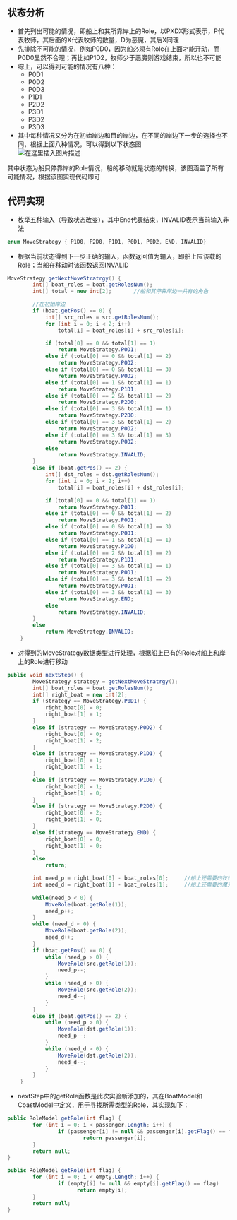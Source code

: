 ## 状态分析
- 首先列出可能的情况，即船上和其所靠岸上的Role，以PXDX形式表示，P代表牧师，其后面的X代表牧师的数量，D为恶魔，其后X同理
- 先排除不可能的情况，例如P0D0，因为船必须有Role在上面才能开动，而P0D0显然不合理；再比如P1D2，牧师少于恶魔则游戏结束，所以也不可能
- 综上，可以得到可能的情况有八种：
	- P0D1
	- P0D2
	- P0D3
	- P1D1
	- P2D2
	- P3D1
	- P3D2
	- P3D3
- 其中每种情况又分为在初始岸边和目的岸边，在不同的岸边下一步的选择也不同，根据上面八种情况，可以得到以下状态图  
![在这里插入图片描述](https://img-blog.csdnimg.cn/20191204201503194.png?x-oss-process=image/watermark,type_ZmFuZ3poZW5naGVpdGk,shadow_10,text_aHR0cHM6Ly9ibG9nLmNzZG4ubmV0L2Rpb3NtYWlfa2luZ3Nv,size_16,color_FFFFFF,t_70)

其中状态为船只停靠岸的Role情况，船的移动就是状态的转换，该图涵盖了所有可能情况，根据该图实现代码即可  

## 代码实现
- 枚举五种输入（导致状态改变），其中End代表结束，INVALID表示当前输入非法
```c#
enum MoveStrategy { P1D0, P2D0, P1D1, P0D1, P0D2, END, INVALID}
```

- 根据当前状态得到下一步正确的输入，函数返回值为输入，即船上应该载的Role；当船在移动时该函数返回INVALID
```c#
MoveStrategy getNextMoveStratrgy() {
		int[] boat_roles = boat.getRolesNum();
		int[] total = new int[2];       //船和其停靠岸边一共有的角色

		//在初始岸边
		if (boat.getPos() == 0) {
			int[] src_roles = src.getRolesNum();
			for (int i = 0; i < 2; i++)
				total[i] = boat_roles[i] + src_roles[i];

			if (total[0] == 0 && total[1] == 1)
				return MoveStrategy.P0D1;
			else if (total[0] == 0 && total[1] == 2)
				return MoveStrategy.P0D2;
			else if (total[0] == 0 && total[1] == 3)
				return MoveStrategy.P0D2;
			else if (total[0] == 1 && total[1] == 1)
				return MoveStrategy.P1D1;
			else if (total[0] == 2 && total[1] == 2)
				return MoveStrategy.P2D0;
			else if (total[0] == 3 && total[1] == 1)
				return MoveStrategy.P2D0;
			else if (total[0] == 3 && total[1] == 2)
				return MoveStrategy.P0D2;
			else if (total[0] == 3 && total[1] == 3)
				return MoveStrategy.P0D2;
			else
				return MoveStrategy.INVALID;
		}
		else if (boat.getPos() == 2) {
			int[] dst_roles = dst.getRolesNum();
			for (int i = 0; i < 2; i++)
				total[i] = boat_roles[i] + dst_roles[i];

			if (total[0] == 0 && total[1] == 1)
				return MoveStrategy.P0D1;
			else if (total[0] == 0 && total[1] == 2)
				return MoveStrategy.P0D1;
			else if (total[0] == 0 && total[1] == 3)
				return MoveStrategy.P0D1;
			else if (total[0] == 1 && total[1] == 1)
				return MoveStrategy.P1D0;
			else if (total[0] == 2 && total[1] == 2)
				return MoveStrategy.P1D1;
			else if (total[0] == 3 && total[1] == 1)
				return MoveStrategy.P0D1;
			else if (total[0] == 3 && total[1] == 2)
				return MoveStrategy.P0D1;
			else if (total[0] == 3 && total[1] == 3)
				return MoveStrategy.END;
			else
				return MoveStrategy.INVALID;
		}
		else
			return MoveStrategy.INVALID;
	}
```

- 对得到的MoveStrategy数据类型进行处理，根据船上已有的Role对船上和岸上的Role进行移动
```c#
public void nextStep() {
		MoveStrategy strategy = getNextMoveStratrgy();
		int[] boat_roles = boat.getRolesNum();
		int[] right_boat = new int[2];
		if (strategy == MoveStrategy.P0D1) {
			right_boat[0] = 0;
			right_boat[1] = 1;
		}
		else if (strategy == MoveStrategy.P0D2) {
			right_boat[0] = 0;
			right_boat[1] = 2;
		}
		else if (strategy == MoveStrategy.P1D1) {
			right_boat[0] = 1;
			right_boat[1] = 1;
		}
		else if (strategy == MoveStrategy.P1D0) {
			right_boat[0] = 1;
			right_boat[1] = 0;
		}
		else if (strategy == MoveStrategy.P2D0) {
			right_boat[0] = 2;
			right_boat[1] = 0;
		}
		else if(strategy == MoveStrategy.END) {
			right_boat[0] = 0;
			right_boat[1] = 0;
		}
		else
			return;

		int need_p = right_boat[0] - boat_roles[0];		//船上还需要的牧师数量
		int need_d = right_boat[1] - boat_roles[1];     //船上还需要的魔鬼数量
		
		while(need_p < 0) {
			MoveRole(boat.getRole(1));
			need_p++;
		}
		while (need_d < 0) {
			MoveRole(boat.getRole(2));
			need_d++;
		}
		if (boat.getPos() == 0) {
			while (need_p > 0) {
				MoveRole(src.getRole(1));
				need_p--;
			}
			while (need_d > 0) {
				MoveRole(src.getRole(2));
				need_d--;
			}
		}
		else if (boat.getPos() == 2) {
			while (need_p > 0) {
				MoveRole(dst.getRole(1));
				need_p--;
			}
			while (need_d > 0) {
				MoveRole(dst.getRole(2));
				need_d--;
			}
		}
	}
```

- nextStep中的getRole函数是此次实验新添加的，其在BoatModel和CoastModel中定义，用于寻找所需类型的Role，其实现如下：
```c#
public RoleModel getRole(int flag) {
		for (int i = 0; i < passenger.Length; i++) {
				if (passenger[i] != null && passenger[i].getFlag() == flag) 
						return passenger[i];
		}
		return null;
}

public RoleModel getRole(int flag) {
		for (int i = 0; i < empty.Length; i++) {
				if (empty[i] != null && empty[i].getFlag() == flag)
					  return empty[i];
		}
		return null;
}
```
